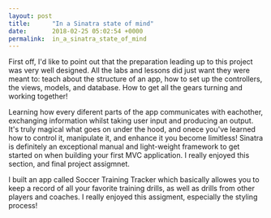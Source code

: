 ```yaml
---
layout: post
title:      "In a Sinatra state of mind"
date:       2018-02-25 05:02:54 +0000
permalink:  in_a_sinatra_state_of_mind
---
```



First off, I'd like to point out that the preparation leading up to this project was very well  designed. All the labs and lessons did just want they were meant to: teach about the structure of an app, how to set up the controllers, the views, models, and database. How to get all the gears turning and working together!

Learning how every diferent parts of the app communicates with eachother, exchanging information whilst taking user input and producing an output. It's truly magical what goes on under the hood, and onece you've learned how to control it, manipulate it, and enhance it you become limitless! Sinatra is definitely an exceptional manual and light-weight framework to get started on when building your first MVC application. I really enjoyed this section, and final project assigmnet. 

I built an app called Soccer Training Tracker which basically allowes you to keep a record of all your favorite training drills, as well as drills from other players and coaches. I really enjoyed this assigment, especially the styling process! 


